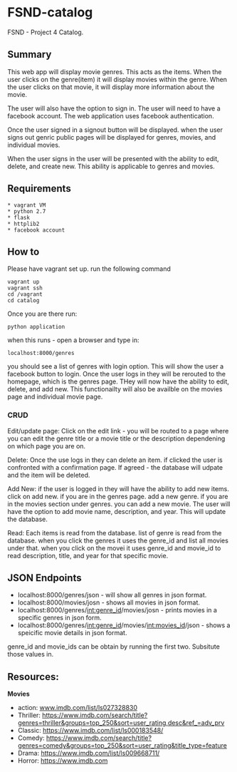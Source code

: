 # FSND-catalog
FSND - Project 4 Catalog.

## Summary
This web app will display movie genres. This acts as the items.
When the user clicks on the genre(item) it will display movies 
within the genre. When the user clicks on that movie, it will 
display more information about the movie.

The user will also have the option to sign in. The user will need to
have a facebook account. The web application uses facebook authentication.

Once the user signed in a signout button will be displayed. 
when the user signs out genric public pages will be displayed for genres,
movies, and individual movies. 

When the user signs in the user will be presented with the ability to 
edit, delete, and create new. This ability is applicable to genres and
movies.


## Requirements
```
* vagrant VM
* python 2.7
* flask
* httplib2
* facebook account
```

## How to
Please have vagrant set up. 
run the following command 
```
vagrant up
vagrant ssh
cd /vagrant
cd catalog
```

Once you are there run: 
```
python application
```

when this runs - open a browser and type in: 
```
localhost:8000/genres
```
you should see a list of genres with login option. 
This will show the user a facebook button to login.
Once the user logs in they will be rerouted to the homepage, which is 
the genres page. THey will now have the ability to edit, delete, and add new.
This functionailty will also be availble on the movies page and 
individual movie page.


### CRUD
Edit/update page: 
Click on the edit link - you will be routed to a page where
you can edit the genre title or a movie title or the description dependening on 
which page you are on.

Delete: 
Once the use logs in they can delete an item.
if clicked the user is confronted with a confirmation page.
If agreed - the database will udpate and the item will be deleted.

Add New: 
if the user is logged in they will have the ability to add new items.
click on add new.
if you are in the genres page. add a new genre.
if you are in the movies section under genres. you can add a new movie.
The user will have the option to add movie name, description, and year.
This will update the database. 

Read: 
Each items is read from the database.
list of genre is read from the database. 
when you click the genres it uses the genre_id  and list all movies under that.
when you click on the movei it uses genre_id and movie_id to read 
description, title, and year for that specific movie.

## JSON Endpoints
* localhost:8000/genres/json - will show all genres in json format.
* localhost:8000/movies/josn - shows all movies in json format.
* localhost:8000/genres/<int:genre_id>/movies/josn - prints movies in a specific genres in json form.
* localhost:8000/genres/<int:genre_id>/movies/<int:movies_id>/json - shows a speicific movie details in json format.

genre_id and movie_ids can be obtain by running the first two. 
Subsitute those values in.


## Resources: 
<strong>Movies</strong>  
* action: www.imdb.com/list/ls027328830
* Thriller: https://www.imdb.com/search/title?genres=thriller&groups=top_250&sort=user_rating,desc&ref_=adv_prv
* Classic: https://www.imdb.com/list/ls000183548/
* Comedy: https://www.imdb.com/search/title?genres=comedy&groups=top_250&sort=user_rating&title_type=feature
* Drama: https://www.imdb.com/list/ls009668711/
* Horror: https://www.imdb.com



